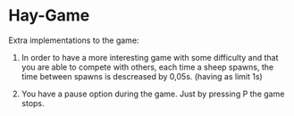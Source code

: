 # Hay-Game

Extra implementations to the game:

1) In order to have a more interesting game with some difficulty and that you are able to compete with others, each time a sheep spawns, the time between spawns is descreased by 0,05s. (having as limit 1s)

2) You have a pause option during the game. Just by pressing P the game stops.

 
